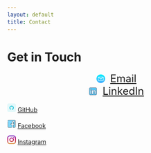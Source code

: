 ```yaml
---
layout: default
title: Contact
---
```


# Get in Touch

<div style="display: flex; align-items: center; justify-content: center; gap:12px; font-size:24px;">
  <img src="assets/email.png" alt="Profile" style="width: 20px;" /> 
  <a href="mailto:nethmiherath@uidaho.edu">Email</a>
</div>

<div style="display: flex; align-items: center; justify-content: center; gap:12px; font-size:24px">  
  <img src="assets/linkedin.png" alt="Profile" style="width: 20px;" />
  <a href="https://linkedin.com/in/nethmih">LinkedIn</a>
</div>
  

<img src="assets/github.png" alt="Profile" style="width: 20px;" /> [GitHub](https://github.com/nethmiherath )


<img src="assets/facebook.png" alt="Profile" style="width: 20px;" /> [Facebook](https://www.facebook.com/nethmi.herath.9674?mibextid=wwXIfr&mibextid=wwXIfr)
  
<img src="assets/instagram.png" alt="Profile" style="width: 20px;" /> [Instagram](https://www.instagram.com/nethmichanikaigsh=YTcxMm9yZXpueDBp&utm_source=qr)
